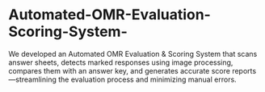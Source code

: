 # Automated-OMR-Evaluation-Scoring-System-
We developed an Automated OMR Evaluation &amp; Scoring System that scans answer sheets, detects marked responses using image processing, compares them with an answer key, and generates accurate score reports—streamlining the evaluation process and minimizing manual errors.
